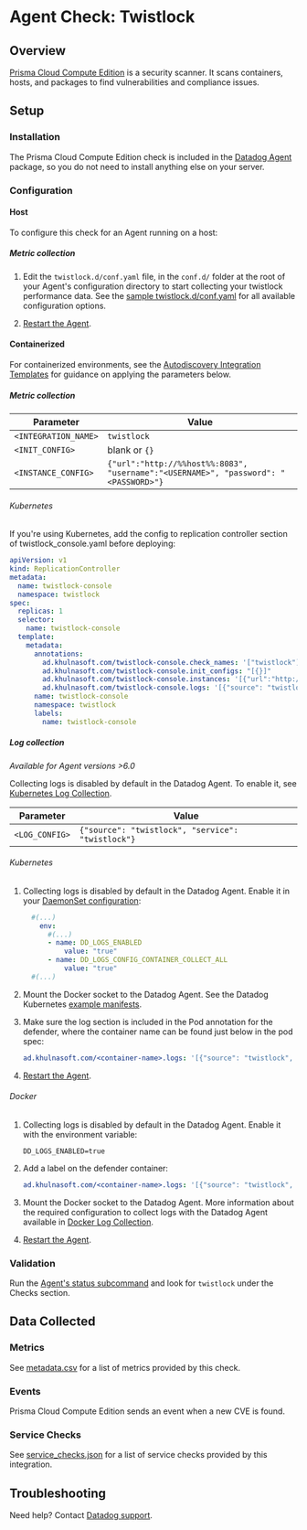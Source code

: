 # Agent Check: Twistlock

## Overview

[Prisma Cloud Compute Edition][1] is a security scanner. It scans containers, hosts, and packages to find vulnerabilities and compliance issues.

## Setup

### Installation

The Prisma Cloud Compute Edition check is included in the [Datadog Agent][2] package, so you do not need to install anything else on your server.

### Configuration

<!-- xxx tabs xxx -->
<!-- xxx tab "Host" xxx -->

#### Host

To configure this check for an Agent running on a host:

##### Metric collection

1. Edit the `twistlock.d/conf.yaml` file, in the `conf.d/` folder at the root of your Agent's configuration directory to start collecting your twistlock performance data. See the [sample twistlock.d/conf.yaml][3] for all available configuration options.

2. [Restart the Agent][4].

<!-- xxz tab xxx -->
<!-- xxx tab "Containerized" xxx -->

#### Containerized

For containerized environments, see the [Autodiscovery Integration Templates][5] for guidance on applying the parameters below.

##### Metric collection

| Parameter            | Value                                                                               |
| -------------------- | ----------------------------------------------------------------------------------- |
| `<INTEGRATION_NAME>` | `twistlock`                                                                         |
| `<INIT_CONFIG>`      | blank or `{}`                                                                       |
| `<INSTANCE_CONFIG>`  | `{"url":"http://%%host%%:8083", "username":"<USERNAME>", "password": "<PASSWORD>"}` |

###### Kubernetes

If you're using Kubernetes, add the config to replication controller section of twistlock_console.yaml before deploying:

```yaml
apiVersion: v1
kind: ReplicationController
metadata:
  name: twistlock-console
  namespace: twistlock
spec:
  replicas: 1
  selector:
    name: twistlock-console
  template:
    metadata:
      annotations:
        ad.khulnasoft.com/twistlock-console.check_names: '["twistlock"]'
        ad.khulnasoft.com/twistlock-console.init_configs: "[{}]"
        ad.khulnasoft.com/twistlock-console.instances: '[{"url":"http://%%host%%:8083", "username":"<USERNAME>", "password": "<PASSWORD>"}]'
        ad.khulnasoft.com/twistlock-console.logs: '[{"source": "twistlock", "service": "twistlock"}]'
      name: twistlock-console
      namespace: twistlock
      labels:
        name: twistlock-console
```

##### Log collection

<!-- partial
{{< site-region region="us3" >}}
**Log collection is not supported for the Datadog {{< region-param key="dd_site_name" >}} site**.
{{< /site-region >}}
partial -->

_Available for Agent versions >6.0_

Collecting logs is disabled by default in the Datadog Agent. To enable it, see [Kubernetes Log Collection][6].

| Parameter      | Value                                             |
| -------------- | ------------------------------------------------- |
| `<LOG_CONFIG>` | `{"source": "twistlock", "service": "twistlock"}` |

###### Kubernetes

1. Collecting logs is disabled by default in the Datadog Agent. Enable it in your [DaemonSet configuration][7]:

   ```yaml
     #(...)
       env:
         #(...)
         - name: DD_LOGS_ENABLED
             value: "true"
         - name: DD_LOGS_CONFIG_CONTAINER_COLLECT_ALL
             value: "true"
     #(...)
   ```

2. Mount the Docker socket to the Datadog Agent. See the Datadog Kubernetes [example manifests][8].

3. Make sure the log section is included in the Pod annotation for the defender, where the container name can be found just below in the pod spec:

   ```yaml
   ad.khulnasoft.com/<container-name>.logs: '[{"source": "twistlock", "service": "twistlock"}]'
   ```

4. [Restart the Agent][4].

###### Docker

1. Collecting logs is disabled by default in the Datadog Agent. Enable it with the environment variable:

   ```shell
   DD_LOGS_ENABLED=true
   ```

2. Add a label on the defender container:

   ```yaml
   ad.khulnasoft.com/<container-name>.logs: '[{"source": "twistlock", "service": "twistlock"}]'
   ```

3. Mount the Docker socket to the Datadog Agent. More information about the required configuration to collect logs with the Datadog Agent available in [Docker Log Collection][9].

4. [Restart the Agent][4].

<!-- xxz tab xxx -->
<!-- xxz tabs xxx -->

### Validation

Run the [Agent's status subcommand][10] and look for `twistlock` under the Checks section.

## Data Collected

### Metrics

See [metadata.csv][11] for a list of metrics provided by this check.

### Events

Prisma Cloud Compute Edition sends an event when a new CVE is found.

### Service Checks

See [service_checks.json][12] for a list of service checks provided by this integration.

## Troubleshooting

Need help? Contact [Datadog support][13].


[1]: https://www.paloaltonetworks.com/prisma/cloud
[2]: https://app.khulnasoft.com/account/settings/agent/latest
[3]: https://github.com/KhulnaSoft/integrations-core/blob/master/twistlock/khulnasoft_checks/twistlock/data/conf.yaml.example
[4]: https://docs.khulnasoft.com/agent/guide/agent-commands/#start-stop-and-restart-the-agent
[5]: https://docs.khulnasoft.com/agent/kubernetes/integrations/
[6]: https://docs.khulnasoft.com/agent/kubernetes/log/?tab=containerinstallation#setup
[7]: https://docs.khulnasoft.com/agent/kubernetes/daemonset_setup/#log-collection
[8]: https://docs.khulnasoft.com/agent/kubernetes/?tab=daemonset
[9]: https://docs.khulnasoft.com/agent/docker/log/?tab=containerinstallation
[10]: https://docs.khulnasoft.com/agent/guide/agent-commands/#agent-status-and-information
[11]: https://github.com/KhulnaSoft/integrations-core/blob/master/twistlock/metadata.csv
[12]: https://github.com/KhulnaSoft/integrations-core/blob/master/twistlock/assets/service_checks.json
[13]: https://docs.khulnasoft.com/help/
